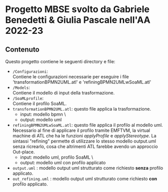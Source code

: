 # Progetto MBSE svolto da Gabriele Benedetti & Giulia Pascale nell'AA 2022-23

## Contenuto

Questo progetto contiene le seguenti directory e file:
- `/Configurazioni`:  
	Contiene le configurazioni necessarie per eseguire i file 'transformationBPMN2UML.atl' e 'refiningBPMN2UMLwSoaML.atl'
- `/Models`:  
	Contiene il modello di input della trasformazione.
- `/SoaMLprofile`:  
	Contiene il profilo SoaML.
- `transformationBPMN2UML.atl`: questo file applica la trasformazione.
	- input: modello bpmn \\
	- output: modello uml 
- `refiningBPMN2UMLwSoaML.atl`: questo file applica il profilo al modello uml.
	Necessario al fine di applicare il profilo tramite EMFTVM, la virtual machine di ATL che ha le funzioni *applyProfile* e *applyStereotype*.
	La sintassi "refining" permette di utilizzare lo stesso modello output.uml senza ricrearlo, cosa che altrimenti ATL farebbe avendo un approccio Out-place.
	- input: modello uml, profilo SoaML \\
	- output: modello uml con profilo applicato
- `output.uml` : 
	modello output uml strutturato come richiesto **senza** profilo applicato.
- `out_refining.uml` : 
	modello output uml strutturato come richiesto **con** profilo applicato.

